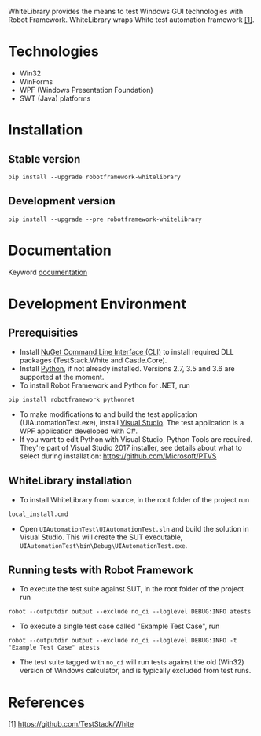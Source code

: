 WhiteLibrary provides the means to test Windows GUI technologies with Robot Framework. WhiteLibrary wraps White test automation framework [\[1\]](#white).

# Technologies #
* Win32
* WinForms
* WPF (Windows Presentation Foundation)
* SWT (Java) platforms

# Installation #

## Stable version ##
```
pip install --upgrade robotframework-whitelibrary
```
## Development version ##
```
pip install --upgrade --pre robotframework-whitelibrary
```
# Documentation #
Keyword [documentation](http://omenia.github.io/robotframework-whitelibrary/keywords.html) 

# Development Environment #
## Prerequisities ##
* Install [NuGet Command Line Interface (CLI)](https://docs.microsoft.com/en-us/nuget/tools/nuget-exe-cli-reference) to install required DLL packages (TestStack.White and Castle.Core).
* Install [Python](https://www.python.org/downloads/), if not already installed. Versions 2.7, 3.5 and 3.6 are supported at the moment.
* To install Robot Framework and Python for .NET, run
```
pip install robotframework pythonnet
```
* To make modifications to and build the test application (UIAutomationTest.exe), install [Visual Studio](https://visualstudio.microsoft.com/). The test application is a WPF application developed with C#.
* If you want to edit Python with Visual Studio, Python Tools are required. They're part of Visual Studio 2017 installer, see details about what to select during installation: https://github.com/Microsoft/PTVS
## WhiteLibrary installation ##
* To install WhiteLibrary from source, in the root folder of the project run
```
local_install.cmd
```
* Open `UIAutomationTest\UIAutomationTest.sln` and build the solution in Visual Studio. This will create the SUT executable, `UIAutomationTest\bin\Debug\UIAutomationTest.exe`.

## Running tests with Robot Framework ##
* To execute the test suite against SUT, in the root folder of the project run
```
robot --outputdir output --exclude no_ci --loglevel DEBUG:INFO atests
```
* To execute a single test case called "Example Test Case", run
```
robot --outputdir output --exclude no_ci --loglevel DEBUG:INFO -t "Example Test Case" atests
```
* The test suite tagged with `no_ci` will run tests against the old (Win32) version of Windows calculator, and is typically excluded from test runs.

# References #

\[1\] <a name="white">https://github.com/TestStack/White</a>
